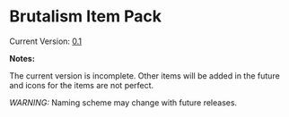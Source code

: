 # Brutalism Item Pack

Current Version: [0.1](https://github.com/Squirol/Brutalism/releases)

**Notes:**

The current version is incomplete. Other items will be added in the future and icons for the items are not perfect.

*WARNING:*
Naming scheme may change with future releases.
